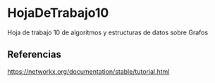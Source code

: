 # HojaDeTrabajo10
Hoja de trabajo 10 de algoritmos y estructuras de datos sobre Grafos
## Referencias
https://networkx.org/documentation/stable/tutorial.html
